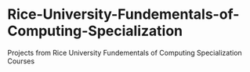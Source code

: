 # Rice-University-Fundementals-of-Computing-Specialization
Projects from Rice University Fundementals of Computing Specialization Courses
